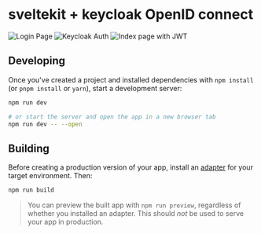 # sveltekit + keycloak OpenID connect

![Login Page](https://github.com/tushar10sh/sveltekit-oidc/blob/main/docs/Login_page.png?raw=true)
![Keycloak Auth](https://github.com/tushar10sh/sveltekit-oidc/blob/main/docs/keycloak_redirect_page.png?raw=true)
![Index page with JWT](https://github.com/tushar10sh/sveltekit-oidc/blob/main/docs/Index_page_with_token.png?raw=true)

## Developing

Once you've created a project and installed dependencies with `npm install` (or `pnpm install` or `yarn`), start a development server:

```bash
npm run dev

# or start the server and open the app in a new browser tab
npm run dev -- --open
```

## Building

Before creating a production version of your app, install an [adapter](https://kit.svelte.dev/docs#adapters) for your target environment. Then:

```bash
npm run build
```

> You can preview the built app with `npm run preview`, regardless of whether you installed an adapter. This should _not_ be used to serve your app in production.
